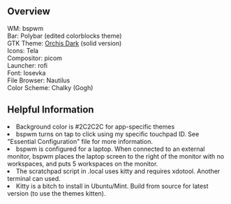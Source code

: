 <h2>Overview</h2>
WM: bspwm<br>
Bar: Polybar (edited colorblocks theme)<br>
GTK Theme: <a href=https://github.com/vinceliuice/Orchis-theme>Orchis Dark</a> (solid version)<br>
Icons: Tela<br>
Compositor: picom<br>
Launcher: rofi<br>
Font: Iosevka<br>
File Browser: Nautilus<br>
Color Scheme: Chalky (Gogh)<br>

<h2>Helpful Information</h2>
<li>Background color is #2C2C2C for app-specific themes </li>
<li>bspwm turns on tap to click using my specific touchpad ID. See "Essential Configuration" file for more information.</li>
<li>bspwm is configured for a laptop. When connected to an external monitor, bspwm places the laptop screen to the right of the monitor with no workspaces, and puts 5 workspaces on the monitor. </li>
<li>The scratchpad script in .local uses kitty and requires xdotool. Another terminal can used.</li>
<li>Kitty is a bitch to install in Ubuntu/Mint. Build from source for latest version (to use the themes kitten).</li>
